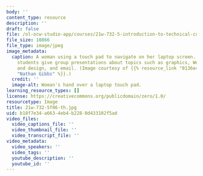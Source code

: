 ```yaml
---
body: ''
content_type: resource
description: ''
draft: false
file: /ol-ocw-studio-app/courses/21w-732-5-introduction-to-technical-communication-explorations-in-scientific-and-technical-writing-fall-2006/b9adf591d5a55df936d5e28dbc9fd629_21w-732-5f06-th.jpg
file_size: 10866
file_type: image/jpeg
image_metadata:
  caption: A woman using a touch pad to navigate on her laptop screen. In this course,
    students give group presentations about topics such as graphics, Web page writing
    and design, and email. (Image courtesy of {{% resource_link "0136e4b0-fb33-4f96-8d88-0061aee8a448"
    "Nathan Gibbs" %}}.)
  credit: ''
  image-alt: Woman's hand over a laptop touch pad.
learning_resource_types: []
license: https://creativecommons.org/publicdomain/zero/1.0/
resourcetype: Image
title: 21w-732-5f06-th.jpg
uid: b18f7e34-a663-4eb4-b228-0d433102f5ad
video_files:
  video_captions_file: ''
  video_thumbnail_file: ''
  video_transcript_file: ''
video_metadata:
  video_speakers: ''
  video_tags: ''
  youtube_description: ''
  youtube_id: ''
---
```

